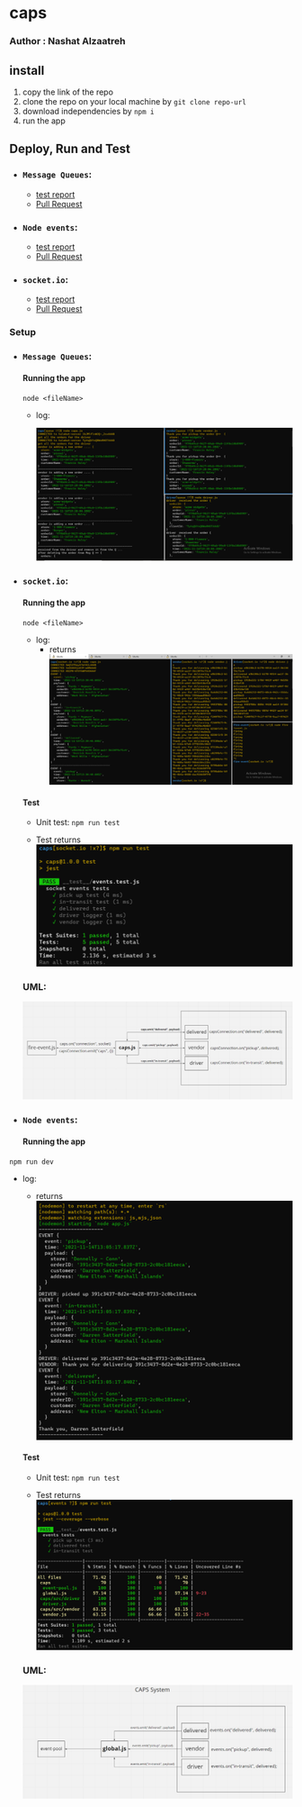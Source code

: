 # caps

### Author : Nashat Alzaatreh

## install

1. copy the link of the repo
1. clone the repo on your local machine by `git clone repo-url`
1. download independencies by `npm i`
1. run the app

## Deploy, Run and Test

- ### `Message Queues`:

  - [test report](https://github.com/NashatAlzaatreh/caps/actions)
  - [Pull Request](https://github.com/NashatAlzaatreh/caps/pull/5)

- ### `Node events`:

  - [test report](https://github.com/NashatAlzaatreh/caps/actions)
  - [Pull Request](https://github.com/NashatAlzaatreh/caps/pull/1)

- ### `socket.io`:
  - [test report](https://github.com/NashatAlzaatreh/caps/actions)
  - [Pull Request](https://github.com/NashatAlzaatreh/caps/pull/3)

### Setup

- ### `Message Queues`:

  #### Running the app

  `node <fileName>`

  - log:

    ![logs](./img/loglab13.PNG)

- ### `socket.io`:

  #### Running the app

  `node <fileName>`

  - log:
    - returns
      ![logs](./img/socketRunLab12.PNG)

  #### Test

  - Unit test: `npm run test`

  - Test returns
    ![tests](./img/passTestsLab12.PNG)

  ### UML:

  ![uml](./img/umlSocketio.PNG)

- ### `Node events`:

  #### Running the app

`npm run dev`

- log:

  - returns
    ![logs](./img/consoleLogLab11.PNG)

  #### Test

  - Unit test: `npm run test`

  - Test returns
    ![tests](./img/eventsPassTest.PNG)

  ### UML:

  ![uml](./img/umlEvents.PNG)
